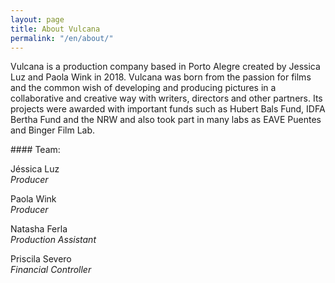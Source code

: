 ```yaml
---
layout: page
title: About Vulcana
permalink: "/en/about/"
---
```


Vulcana is a production company based in Porto Alegre created by Jessica Luz and Paola Wink in 2018. Vulcana was born from the passion for films and the common wish of developing and producing pictures in a collaborative and creative way with writers, directors and other partners. Its projects were awarded with important funds such as Hubert Bals Fund, IDFA Bertha Fund and the NRW and also took part in many labs as EAVE Puentes and Binger Film Lab. 

<div class="team-info" markdown="1"> 
#### Team:

Jéssica Luz  
_Producer_
 
Paola Wink  
_Producer_

Natasha Ferla  
_Production Assistant_
 
Priscila Severo  
_Financial Controller_
</div>
